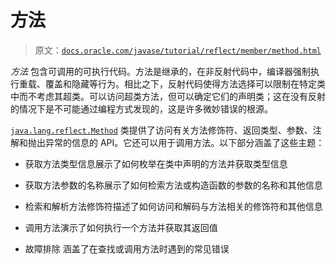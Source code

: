 # 方法

> 原文：[`docs.oracle.com/javase/tutorial/reflect/member/method.html`](https://docs.oracle.com/javase/tutorial/reflect/member/method.html)

*方法* 包含可调用的可执行代码。方法是继承的，在非反射代码中，编译器强制执行重载、覆盖和隐藏等行为。相比之下，反射代码使得方法选择可以限制在特定类中而不考虑其超类。可以访问超类方法，但可以确定它们的声明类；这在没有反射的情况下是不可能通过编程方式发现的，这是许多微妙错误的根源。

[`java.lang.reflect.Method`](https://docs.oracle.com/javase/8/docs/api/java/lang/reflect/Method.html) 类提供了访问有关方法修饰符、返回类型、参数、注解和抛出异常的信息的 API。它还可以用于调用方法。以下部分涵盖了这些主题：

+   获取方法类型信息展示了如何枚举在类中声明的方法并获取类型信息

+   获取方法参数的名称展示了如何检索方法或构造函数的参数的名称和其他信息

+   检索和解析方法修饰符描述了如何访问和解码与方法相关的修饰符和其他信息

+   调用方法演示了如何执行一个方法并获取其返回值

+   故障排除 涵盖了在查找或调用方法时遇到的常见错误
